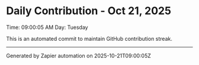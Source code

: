 # Daily Contribution - Oct 21, 2025

Time: 09:00:05 AM
Day: Tuesday

This is an automated commit to maintain GitHub contribution streak.

---
Generated by Zapier automation on 2025-10-21T09:00:05Z